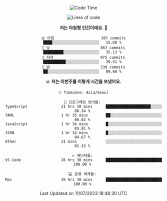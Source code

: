 <div align='center'>
 
<!--START_SECTION:waka-->
![Code Time](http://img.shields.io/badge/Code%20Time-2%2C807%20hrs%2044%20mins-blue)

![Lines of code](https://img.shields.io/badge/%EC%A0%80%EB%8A%94%20%EC%97%AC%ED%83%9C%EA%B9%8C%EC%A7%80%20-1.2%20million%20%EC%A4%84%EC%9D%98%20%EC%BD%94%EB%93%9C%EB%A5%BC%20%EC%9E%91%EC%84%B1%ED%96%88%EC%96%B4%EC%9A%94.-blue)

**저는 아침형 인간이에요. 🐤** 

```text
🌞 아침                     387 commits         ████░░░░░░░░░░░░░░░░░░░░░   15.68 % 
🌆 낮　                     867 commits         █████████░░░░░░░░░░░░░░░░   35.13 % 
🌃 저녁                     975 commits         ██████████░░░░░░░░░░░░░░░   39.51 % 
🌙 밤　                     239 commits         ██░░░░░░░░░░░░░░░░░░░░░░░   09.68 % 
```


📊 **저는 이번주를 이렇게 시간을 보냈어요.** 

```text
🕑︎ Timezone: Asia/Seoul

💬 프로그래밍 언어들: 
TypeScript               21 hrs 18 mins      ████████████████████░░░░░   80.34 % 
YAML                     1 hr 35 mins        ██░░░░░░░░░░░░░░░░░░░░░░░   06.02 % 
JavaScript               1 hr 34 mins        █░░░░░░░░░░░░░░░░░░░░░░░░   05.91 % 
JSON                     1 hr 14 mins        █░░░░░░░░░░░░░░░░░░░░░░░░   04.67 % 
Other                    21 mins             ░░░░░░░░░░░░░░░░░░░░░░░░░   01.33 % 

🔥 에디터들: 
VS Code                  26 hrs 30 mins      █████████████████████████   100.00 % 

💻 운영 체제들: 
Mac                      26 hrs 30 mins      █████████████████████████   100.00 % 
```


 Last Updated on 11/07/2023 18:46:30 UTC
<!--END_SECTION:waka-->
 </div>
<!---
Emewjin/Emewjin is a ✨ special ✨ repository because its `README.md` (this file) appears on your GitHub profile.
You can click the Preview link to take a look at your changes.
--->
